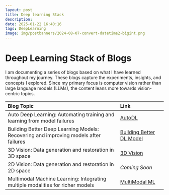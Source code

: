 ```yaml
---
layout: post
title: Deep learning Stack
description:
date: 2025-01-22 16:40:16
tags: DeepLearning
image: img/postbanners/2024-08-07-convert-datetime2-bigint.png
---
```




# Deep Learning Stack of Blogs

I am documenting a series of blogs based on what I have learned throughout my journey. These blogs capture the experiments, insights, and concepts I explored. Since my primary focus is computer vision rather than large language models (LLMs), the content leans more towards vision-centric topics.

| Blog Topic | Link |
|:-----------|:-----|
| Auto Deep Learning: Automating training and learning from model failures | [AutoDL](https://saisriteja.github.io/2025/01/22/AutoDL.html) |
| Building Better Deep Learning Models: Recovering and improving models after failures | [Building Better DL Model](https://saisriteja.github.io/2025/01/22/BuildingBetterDeepLearningModel.html) |
| 3D Vision: Data generation and restoration in 3D space | [3D Vision](https://saisriteja.github.io/2025/02/22/3dVision.html) |
| 2D Vision: Data generation and restoration in 2D space | *Coming Soon* |
| Multimodal Machine Learning: Integrating multiple modalities for richer models | [MultiModal ML](https://saisriteja.github.io/2025/02/22/MultiModalML.html) |

